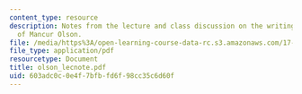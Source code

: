 ```yaml
---
content_type: resource
description: Notes from the lecture and class discussion on the writings and ideas
  of Mancur Olson.
file: /media/https%3A/open-learning-course-data-rc.s3.amazonaws.com/17-960-foundations-of-political-science-fall-2004/603adc0c0e4f7bfbfd6f98cc35c6d60f_olson_lecnote.pdf
file_type: application/pdf
resourcetype: Document
title: olson_lecnote.pdf
uid: 603adc0c-0e4f-7bfb-fd6f-98cc35c6d60f
---
```

